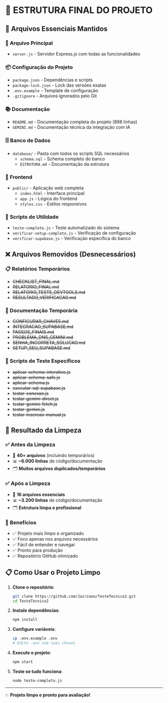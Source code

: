 # 📁 ESTRUTURA FINAL DO PROJETO

## 🎯 Arquivos Essenciais Mantidos

### 📄 **Arquivo Principal**
- `server.js` - Servidor Express.js com todas as funcionalidades

### 📦 **Configuração do Projeto**
- `package.json` - Dependências e scripts
- `package-lock.json` - Lock das versões exatas
- `.env.example` - Template de configuração
- `.gitignore` - Arquivos ignorados pelo Git

### 📚 **Documentação**
- `README.md` - Documentação completa do projeto (898 linhas)
- `GEMINI.md` - Documentação técnica da integração com IA

### 🗄️ **Banco de Dados**
- `database/` - Pasta com todos os scripts SQL necessários
  - `schema.sql` - Schema completo do banco
  - `ESTRUTURA.md` - Documentação da estrutura

### 🎨 **Frontend**
- `public/` - Aplicação web completa
  - `index.html` - Interface principal
  - `app.js` - Lógica do frontend
  - `styles.css` - Estilos responsivos

### 🔧 **Scripts de Utilidade**
- `teste-completo.js` - Teste automatizado do sistema
- `verificar-setup-completo.js` - Verificação de configuração
- `verificar-supabase.js` - Verificação específica do banco

## ❌ Arquivos Removidos (Desnecessários)

### 📋 Relatórios Temporários
- ~~CHECKLIST_FINAL.md~~
- ~~RELATORIO_FINAL.md~~
- ~~RELATORIO_TESTE_DEVTOOLS.md~~
- ~~RESULTADO_VERIFICACAO.md~~

### 📝 Documentação Temporária
- ~~CONFIGURAR_CHAVES.md~~
- ~~INTEGRACAO_SUPABASE.md~~
- ~~PASSOS_FINAIS.md~~
- ~~PROBLEMA_DNS_GEMINI.md~~
- ~~SENHA_INCORRETA_SOLUCAO.md~~
- ~~SETUP_SEU_SUPABASE.md~~

### 🧪 Scripts de Teste Específicos
- ~~aplicar-schema-interativo.js~~
- ~~aplicar-schema-safe.js~~
- ~~aplicar-schema.js~~
- ~~executar-sql-supabase.js~~
- ~~testar-conexao.js~~
- ~~testar-gemini-direct.js~~
- ~~testar-gemini-fetch.js~~
- ~~testar-gemini.js~~
- ~~testar-insercao-manual.js~~

## 🎯 **Resultado da Limpeza**

### ✅ **Antes da Limpeza**
- 📁 **40+ arquivos** (incluindo temporários)
- 📊 **~6.000 linhas** de código/documentação
- 🗂️ **Muitos arquivos duplicados/temporários**

### ✅ **Após a Limpeza**
- 📁 **16 arquivos essenciais**
- 📊 **~3.200 linhas** de código/documentação
- 🗂️ **Estrutura limpa e profissional**

### 🚀 **Benefícios**
- ✅ Projeto mais limpo e organizado
- ✅ Foco apenas nos arquivos necessários
- ✅ Fácil de entender e navegar
- ✅ Pronto para produção
- ✅ Repositório GitHub otimizado

## 📋 **Como Usar o Projeto Limpo**

1. **Clone o repositório**:
   ```bash
   git clone https://github.com/Jairzaoo/TesteTecnico2.git
   cd TesteTecnico2
   ```

2. **Instale dependências**:
   ```bash
   npm install
   ```

3. **Configure variáveis**:
   ```bash
   cp .env.example .env
   # Edite .env com suas chaves
   ```

4. **Execute o projeto**:
   ```bash
   npm start
   ```

5. **Teste se tudo funciona**:
   ```bash
   node teste-completo.js
   ```

---

✨ **Projeto limpo e pronto para avaliação!**